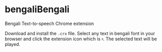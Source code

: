 # bengaliBengali
Bengali Text-to-speech Chrome extension

Download and install the `.crx` file. Select any text in bengali font in your browser and click the extension icon which is `ব`. The selected text will be played.

